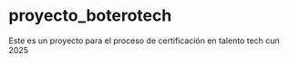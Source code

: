 # proyecto_boterotech
Este es un proyecto para el proceso de certificación en talento tech cun 2025
